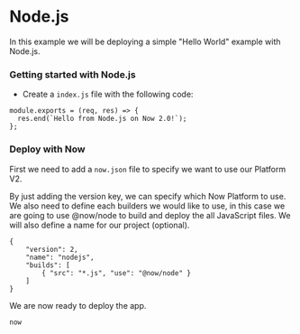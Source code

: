 # Node.js

In this example we will be deploying a simple "Hello World" example with Node.js.

### Getting started with Node.js

- Create a `index.js` file with the following code:

```
module.exports = (req, res) => {
  res.end(`Hello from Node.js on Now 2.0!`);
};
```

### Deploy with Now

First we need to add a `now.json` file to specify we want to use our Platform V2.

By just adding the version key, we can specify which Now Platform to use. We also need to define each builders we would like to use, in this case we are going to use @now/node to build and deploy the all JavaScript files. We will also define a name for our project (optional).

```
{
    "version": 2,
    "name": "nodejs",
    "builds": [
        { "src": "*.js", "use": "@now/node" }
    ]
}
```

We are now ready to deploy the app.

```
now
```